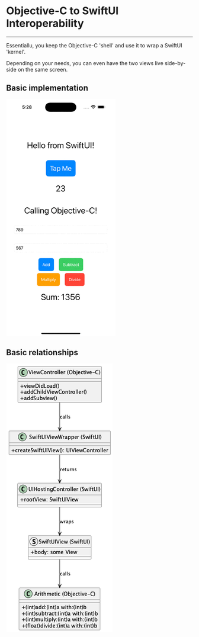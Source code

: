 # Objective-C to SwiftUI Interoperability
--------------

Essentiallu, you keep the Objective-C 'shell' and use it to wrap a SwiftUI 'kernel'.

Depending on your needs, you can even have the two views live side-by-side on the same screen.

## Basic implementation
![Basic Implementation](./_doc/app.gif)

## Basic relationships
![mixed](./_doc/mixed.png)
